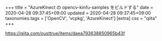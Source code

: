 +++
title = "AzureKinect の opencv-kinfu-samples をビルドする"
date = 2020-04-28 09:37:45+09:00
updated = 2020-04-28 09:37:45+09:00
taxonomies.tags = ['OpenCV', 'vcpkg', 'AzureKinect']
[extra]
css = "qiita"
+++

<https://qiita.com/ousttrue/items/daea793638850965b43f>

